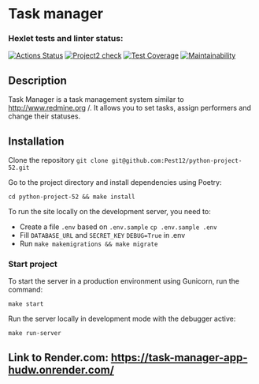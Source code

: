 # Task manager


### Hexlet tests and linter status:
[![Actions Status](https://github.com/Pest12/python-project-52/actions/workflows/hexlet-check.yml/badge.svg)](https://github.com/Pest12/python-project-52/actions)
[![Project2 check](https://github.com/Pest12/python-project-52/actions/workflows/project4-test.yml/badge.svg)](https://github.com/Pest12/python-project-52/actions/worklows/project4-test.yml)
[![Test Coverage](https://api.codeclimate.com/v1/badges/e6688c17537f23e525e7/test_coverage)](https://codeclimate.com/github/Pest12/python-project-52/test_coverage)
[![Maintainability](https://api.codeclimate.com/v1/badges/e6688c17537f23e525e7/maintainability)](https://codeclimate.com/github/Pest12/python-project-52/maintainability)

## Description


Task Manager is a task management system similar to http://www.redmine.org /. It allows you to set tasks, assign performers and change their statuses.


## Installation


Clone the repository `git clone git@github.com:Pest12/python-project-52.git` 


Go to the project directory and install dependencies using Poetry:

`cd python-project-52 && make install`


To run the site locally on the development server, you need to:
- Create a file `.env` based on `.env.sample` `cp .env.sample .env`
- Fill `DATABASE_URL` and `SECRET_KEY` `DEBUG=True` in .env
- Run `make makemigrations && make migrate`



### Start project

To start the server in a production environment using Gunicorn, run the command:

`make start`

Run the server locally in development mode with the debugger active:

`make run-server`


## Link to Render.com: https://task-manager-app-hudw.onrender.com/